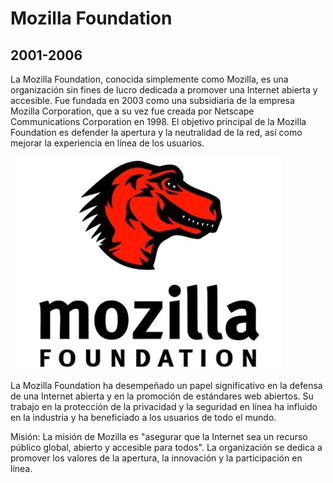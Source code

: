# Mozilla Foundation
## 2001-2006

La Mozilla Foundation, conocida simplemente como Mozilla, es una organización sin fines de lucro dedicada a promover una Internet abierta y accesible. Fue fundada en 2003 como una subsidiaria de la empresa Mozilla Corporation, que a su vez fue creada por Netscape Communications Corporation en 1998. El objetivo principal de la Mozilla Foundation es defender la apertura y la neutralidad de la red, así como mejorar la experiencia en línea de los usuarios.

![U+200E](https://github.com/brixxmarcus66/Mozilla-Foundation/blob/main/Captura%20de%20pantalla%202023-10-06%20153852.jpg "imagen")

La Mozilla Foundation ha desempeñado un papel significativo en la defensa de una Internet abierta y en la promoción de estándares web abiertos. Su trabajo en la protección de la privacidad y la seguridad en línea ha influido en la industria y ha beneficiado a los usuarios de todo el mundo.

Misión: La misión de Mozilla es "asegurar que la Internet sea un recurso público global, abierto y accesible para todos". La organización se dedica a promover los valores de la apertura, la innovación y la participación en línea.


